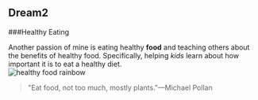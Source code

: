 ## Dream2
###Healthy Eating

Another passion of mine is eating healthy **food** and teaching others about the benefits of healthy food. Specifically, helping _kids_ learn about how important it is to eat a healthy diet.  
![healthy food rainbow](http://sandiegofoodbank.org/wp-content/uploads/2014/06/Food-Rainbow.jpg)  
>"Eat food, not too much, mostly plants."—Michael Pollan
